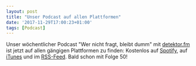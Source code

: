 ```yaml
---
layout: post
title: "Unser Podcast auf allen Plattformen"
date: '2017-11-29T17:00:23+01:00'
tags: [Podcast]
---
```


Unser wöchentlicher Podcast "Wer nicht fragt, bleibt dumm" mit [detektor.fm](https://detektor.fm/) ist jetzt auf allen gängigen Plattformen zu finden: Kostenlos auf [Spotify](https://open.spotify.com/show/7bVFwh0yg01Tk49T5rInzx), auf [iTunes](https://itun.es/de/8bjxeb.c) und im [RSS-Feed](https://feeds.feedburner.com/detektorfm_frag-den-staat). Bald schon mit Folge 50! 
